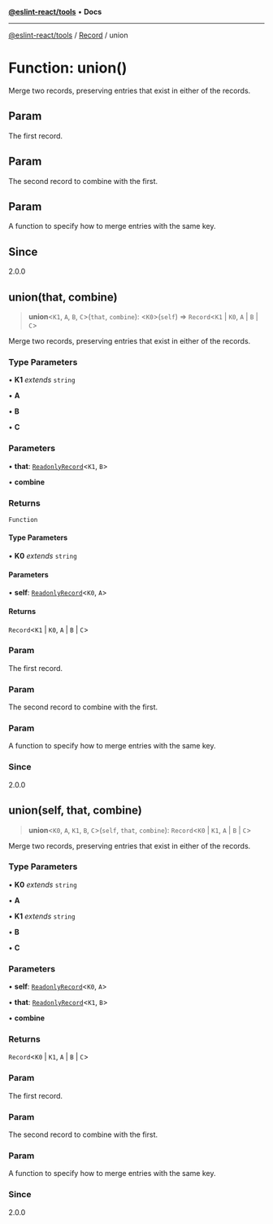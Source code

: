 [**@eslint-react/tools**](../../../README.md) • **Docs**

***

[@eslint-react/tools](../../../README.md) / [Record](../README.md) / union

# Function: union()

Merge two records, preserving entries that exist in either of the records.

## Param

The first record.

## Param

The second record to combine with the first.

## Param

A function to specify how to merge entries with the same key.

## Since

2.0.0

## union(that, combine)

> **union**\<`K1`, `A`, `B`, `C`\>(`that`, `combine`): \<`K0`\>(`self`) => `Record`\<`K1` \| `K0`, `A` \| `B` \| `C`\>

Merge two records, preserving entries that exist in either of the records.

### Type Parameters

• **K1** *extends* `string`

• **A**

• **B**

• **C**

### Parameters

• **that**: [`ReadonlyRecord`](../type-aliases/ReadonlyRecord.md)\<`K1`, `B`\>

• **combine**

### Returns

`Function`

#### Type Parameters

• **K0** *extends* `string`

#### Parameters

• **self**: [`ReadonlyRecord`](../type-aliases/ReadonlyRecord.md)\<`K0`, `A`\>

#### Returns

`Record`\<`K1` \| `K0`, `A` \| `B` \| `C`\>

### Param

The first record.

### Param

The second record to combine with the first.

### Param

A function to specify how to merge entries with the same key.

### Since

2.0.0

## union(self, that, combine)

> **union**\<`K0`, `A`, `K1`, `B`, `C`\>(`self`, `that`, `combine`): `Record`\<`K0` \| `K1`, `A` \| `B` \| `C`\>

Merge two records, preserving entries that exist in either of the records.

### Type Parameters

• **K0** *extends* `string`

• **A**

• **K1** *extends* `string`

• **B**

• **C**

### Parameters

• **self**: [`ReadonlyRecord`](../type-aliases/ReadonlyRecord.md)\<`K0`, `A`\>

• **that**: [`ReadonlyRecord`](../type-aliases/ReadonlyRecord.md)\<`K1`, `B`\>

• **combine**

### Returns

`Record`\<`K0` \| `K1`, `A` \| `B` \| `C`\>

### Param

The first record.

### Param

The second record to combine with the first.

### Param

A function to specify how to merge entries with the same key.

### Since

2.0.0
